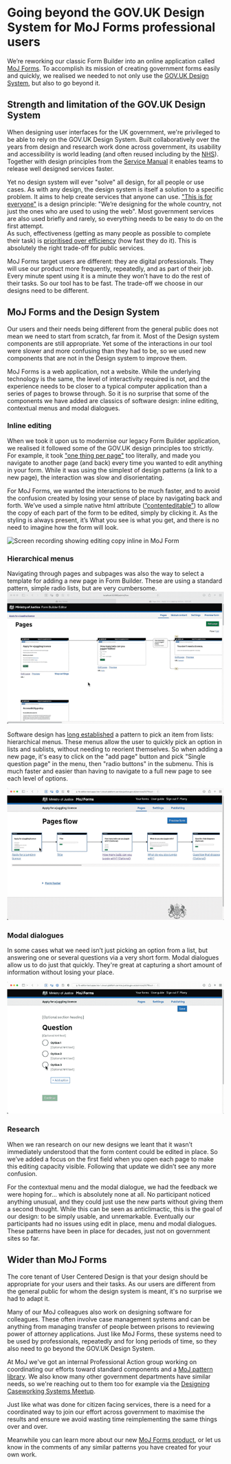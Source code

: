 # Going beyond the GOV.UK Design System for MoJ Forms professional users

We’re reworking our classic Form Builder into an online application called [MoJ Forms](https://moj-forms.service.justice.gov.uk/). To accomplish its mission of creating government forms easily and quickly, we realised we needed to not only use the [GOV.UK Design System](https://design-system.service.gov.uk), but also to go beyond it.

## Strength and limitation of the GOV.UK Design System

When designing user interfaces for the UK government, we're privileged to be able to rely on the GOV.UK Design System. Built collaboratively over the years from design and research work done across government, its usability and accessibility is world leading (and often reused including by the [NHS](https://service-manual.nhs.uk/design-system/components)).
Together with design principles from the [Service Manual](https://www.gov.uk/service-manual/design) it enables teams to release well designed services faster.

Yet no design system will ever "solve" all design, for all people or use cases. As with any design, the design system is itself a solution to a specific problem. It aims to help create services that anyone can use. ["This is for everyone"](https://www.gov.uk/guidance/government-design-principles#this-is-for-everyone) is a design principle: "We’re designing for the whole country, not just the ones who are used to using the web". Most government services are also used briefly and rarely, so everything needs to be easy to do on the first attempt.  
As such, effectiveness (getting as many people as possible to complete their task) is [prioritised over efficiency](https://userresearch.blog.gov.uk/2017/04/18/why-we-care-more-about-effectiveness-than-efficiency-or-satisfaction/) (how fast they do it). This is absolutely the right trade-off for public services.

MoJ Forms target users are different: they are digital professionals. They will use our product more frequently, repeatedly, and as part of their job. Every minute spent using it is a minute they won’t have to do the rest of their tasks.  So our tool has to be fast. The trade-off we choose in our designs need to be different. 



## MoJ Forms and the Design System

Our users and their needs being different from the general public does not mean we need to start from scratch, far from it. Most of the Design system components are still appropriate. Yet some of the interactions in our tool were slower and more confusing than they had to be, so we used new components that are not in the Design system to improve them.

MoJ Forms is a web application, not a website. While the underlying technology is the same, the level of interactivity required is not, and the experience needs to be closer to a typical computer application than a series of pages to browse through. So it is no surprise that some of the components we have added are classics of software design: inline editing, contextual menus and modal dialogues.

### Inline editing
When we took it upon us to modernise our legacy Form Builder application, we realised it followed some of the GOV.UK design principles too strictly. For example, it took ["one thing per page"](https://www.gov.uk/service-manual/design/form-structure#start-with-one-thing-per-page) too literally, and made you navigate to another page (and back) every time you wanted to edit anything in your form. While it was using the simplest of design patterns (a link to a new page), the interaction was slow and disorientating.

For MoJ Forms, we wanted the interactions to be much faster, and to avoid the confusion created by losing your sense of place by navigating back and forth. We’ve used a simple native html attribute ([“contenteditable”](https://developer.mozilla.org/en-US/docs/Web/HTML/Global_attributes/contenteditable)) to allow the copy of each part of the form to be edited, simply by clicking it. As the styling is always present, it’s What you see is what you get, and there is no need to imagine how the form will look.

![Screen recording showing editing copy inline in MoJ Form](/img/4MoJF_post4_inlineEdit.gif)

### Hierarchical menus
Navigating through pages and subpages was also the way to select a template for adding a new page in Form Builder. These are using a standard pattern, simple radio lists, but are very cumbersome. 
![Screen recording showing picking a page template using new page in Form Builder](/img/MoJF_post4_FB_addPage.gif)

Software design has [long established](https://en.wikipedia.org/wiki/Context_menu#History) a pattern to pick an item from lists: hierarchical menus.
These menus allow the user to quickly pick an option in lists and sublists, without needing to reorient themselves. So when adding a new page, it's easy to click on the "add page" button and pick "Single question page" in the menu, then "radio buttons" in the submenu. This is much faster and easier than having to navigate to a full new page to see each level of options.

![Screen recording showing picking a page template using menus in Moj Forms](/img/MoJF_post4_addPage.gif)


### Modal dialogues
In some cases what we need isn’t just picking an option from a list, but answering one or several questions via a very short form. Modal dialogues allow us to do just that quickly. They're great at capturing a short amount of information without losing your place. 

![Screen recording showing using a Modal Dialogue in MoJ Form](/img/MoJF_post4_DeleteModal.gif)

### Research

When we ran research on our new designs we leant that it wasn’t immediately understood that the form content could be edited in place. So we’ve added a focus on the first field when you open each page to make this editing capacity  visible. Following that update we didn’t see any more confusion. 

For the contextual menu and the modal dialogue, we had the feedback we were hoping for… which is absolutely none at all. No participant noticed anything unusual, and they could just use the new parts without giving them a second thought. While this can be seen as anticlimactic, this is the goal of our design: to be simply usable, and unremarkable. Eventually our participants had no issues using edit in place, menu and modal dialogues. These patterns have been in place for decades, just not on government sites so far.  

 

## Wider than MoJ Forms

The core tenant of User Centered Design is that your design should be appropriate for your users and their tasks. As our users are different from the general public for whom the design system is meant, it's no surprise we had to adapt it.

Many of our MoJ colleagues also work on designing software for colleagues. These often involve case management systems and can be anything from managing transfer of people between prisons to reviewing power of attorney applications. Just like MoJ Forms, these systems need to be used by professionals, repeatedly and for long periods of time, so they also need to go beyond the GOV.UK Design System.

At MoJ we've got an internal Professional Action group working on coordinating our efforts  toward standard components and a [MoJ pattern library](https://design-patterns.service.justice.gov.uk).
We also know many other government departments have similar needs, so we're reaching out to them too for example via the [Designing Caseworking Systems Meetup](https://www.eventbrite.co.uk/e/designing-caseworking-systems-meetup-4-tickets-219770348027?). 

Just like what was done for citizen facing services, there is a need for a coordinated way to join our effort across government to maximise the results and ensure we avoid wasting time reimplementing the same things over and over.

Meanwhile you can learn more about our new [MoJ Forms product](https://moj-forms.service.justice.gov.uk/), or let us know in the comments of any similar patterns you have created for your own work.


